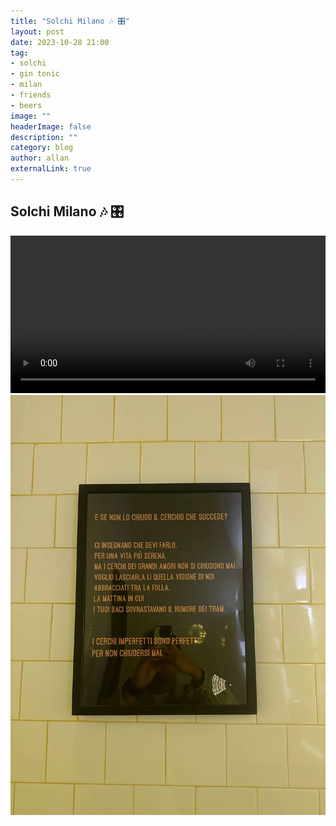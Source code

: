 ```yaml
---
title: "Solchi Milano 🎶 🎛️"
layout: post
date: 2023-10-28 21:00
tag: 
- solchi
- gin tonic
- milan
- friends
- beers
image: ""
headerImage: false
description: ""
category: blog
author: allan
externalLink: true
---
```


## Solchi Milano 🎶 🎛️

<div>
    <video class="fullscreen fill" width="100%" autoplay loop controls >
    <source src="https://github.com/Allan-Nava/Allan-Nava.github.io/raw/master/assets/video/IMG_2893.MOV" type="video/mp4">
    </video>

</div>

<div>
    <img class="image" src="https://github.com/Allan-Nava/Allan-Nava.github.io/blob/master/assets/images/solchi.jpg?raw=true" alt="bsr 2023" />


</div>

